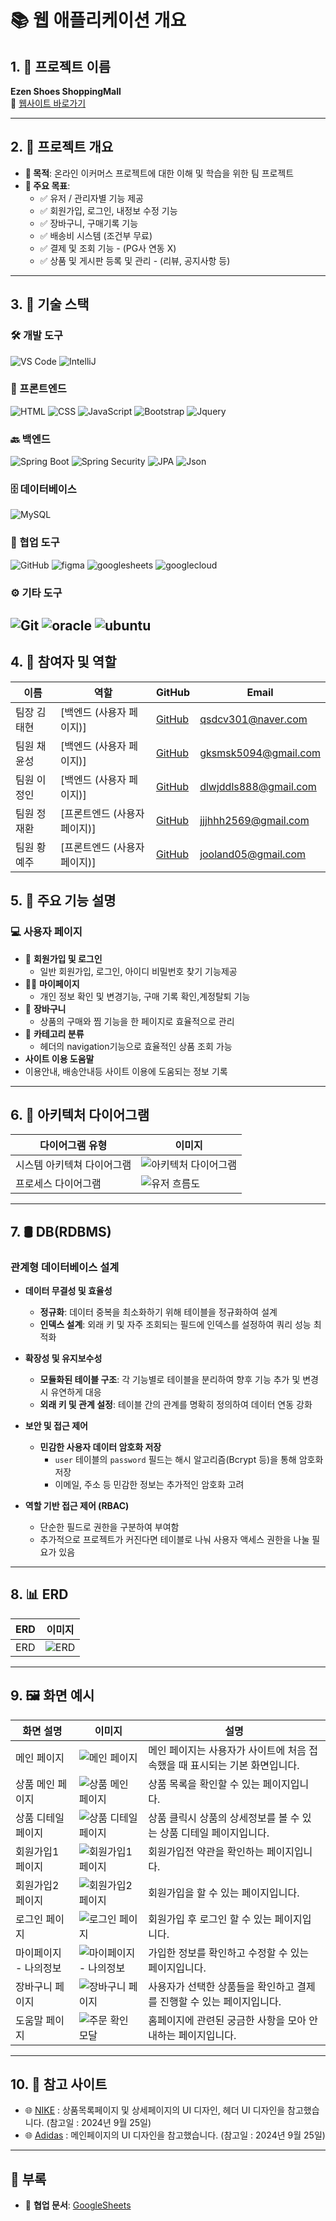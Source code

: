 # 📚 웹 애플리케이션 개요

## 1. 🚀 프로젝트 이름

**Ezen Shoes ShoppingMall**  
🔗 [웹사이트 바로가기](http://ezenbookstore.kro.kr:8081/)

---

## 2. 📖 프로젝트 개요

- **📌 목적**: 온라인 이커머스 프로젝트에 대한 이해 및 학습을 위한 팀 프로젝트
- **🎯 주요 목표**:
  - ✅ 유저 / 관리자별 기능 제공
  - ✅ 회원가입, 로그인, 내정보 수정 기능
  - ✅ 장바구니, 구매기록 기능
  - ✅ 배송비 시스템 (조건부 무료)
  - ✅ 결제 및 조회 기능 - (PG사 연동 X)
  - ✅ 상품 및 게시판 등록 및 관리 - (리뷰, 공지사항 등)

---

## 3. 🔧 기술 스택

### 🛠️ 개발 도구

![VS Code](https://img.shields.io/badge/IDE-VS%20Code-blue?logo=visualstudiocode&logoColor=white) ![IntelliJ](https://img.shields.io/badge/IDE-IntelliJ%20IDEA-orange?logo=intellijidea&logoColor=white)

### 🎨 프론트엔드

![HTML](https://img.shields.io/badge/HTML-E34F26?logo=html5&logoColor=white) ![CSS](https://img.shields.io/badge/CSS-1572B6?logo=css3&logoColor=white) ![JavaScript](https://img.shields.io/badge/JavaScript-F7DF1E?logo=javascript&logoColor=black) ![Bootstrap](https://img.shields.io/badge/Bootstrap-7952B3?logo=bootstrap&logoColor=white) ![Jquery](https://img.shields.io/badge/jQuery-0769AD?style=flat-square&logo=jQuery&logoColor=white)

### 🔙 백엔드

![Spring Boot](https://img.shields.io/badge/Spring%20Boot-6DB33F?logo=springboot&logoColor=white) ![Spring Security](https://img.shields.io/badge/Spring%20Security-6DB33F?logo=springsecurity&logoColor=white) ![JPA](https://img.shields.io/badge/JPA-6DB33F?logo=hibernate&logoColor=white) ![Json](https://img.shields.io/badge/JSON-000000?style=flat-square&logo=json&logoColor=white)

### 🗄️ 데이터베이스

![MySQL](https://img.shields.io/badge/MySQL-4479A1?logo=mysql&logoColor=white)

### 🤝 협업 도구

![GitHub](https://img.shields.io/badge/GitHub-181717?logo=github&logoColor=white) ![figma](https://img.shields.io/badge/figma-F24E1E?logo=figma&logoColor=black) ![googlesheets](https://img.shields.io/badge/googlesheets-34A853?logo=googlesheets&logoColor=white) ![googlecloud](https://img.shields.io/badge/googlecloud-4285F4?style=flat-square&logo=googlecloud&logoColor=white)

### ⚙️ 기타 도구

## ![Git](https://img.shields.io/badge/Git-F05032?logo=git&logoColor=white) ![oracle](https://img.shields.io/badge/oracle-F80000?logo=oracle&logoColor=white) ![ubuntu](https://img.shields.io/badge/ubuntu-E95420?logo=oracle&logoColor=white)

## 4. 👥 참여자 및 역할

| 이름        | 역할 | GitHub                                   | Email                   |
| ----------- | ---- | ---------------------------------------- | ----------------------- |
| 팀장 김태현 | [백엔드 (사용자 페이지)]   | [GitHub](https://github.com/qsdcv301)    | <qsdcv301@naver.com>    |
| 팀원 채윤성 | [백엔드 (사용자 페이지)]   | [GitHub](https://github.com/ChaiTope)    | <gksmsk5094@gmail.com>  |
| 팀원 이정인 | [백엔드 (사용자 페이지)]   | [GitHub](https://github.com/GreatOvOb)   | <dlwjddls888@gmail.com> |
| 팀원 정재환 | [프론트엔드 (사용자 페이지)]   | [GitHub](https://github.com/JaeHwan2569) | <jjjhhh2569@gmail.com>  |
| 팀원 황예주 | [프론트엔드 (사용자 페이지)]   | [GitHub](https://github.com/HwangYeJoo)  | <jooland05@gmail.com>   |

## 5. 📜 주요 기능 설명

### 💻 사용자 페이지

- 🔑 **회원가입 및 로그인**
  - 일반 회원가입, 로그인, 아이디 비밀번호 찾기 기능제공
- 👩‍🦲 **마이페이지**
  - 개인 정보 확인 및 변경기능, 구매 기록 확인,계정탈퇴 기능
- 🛒 **장바구니**
  - 상품의 구매와 찜 기능을 한 페이지로 효율적으로 관리
- 📜 **카테고리 분류**
  - 헤더의 navigation기능으로 효율적인 상품 조회 가능
-  **사이트 이용 도움말**
  - 이용안내, 배송안내등 사이트 이용에 도움되는 정보 기록

---

## 6. 📐 아키텍처 다이어그램

| 다이어그램 유형            | 이미지                                                            |
| -------------------------- | ----------------------------------------------------------------- |
| 시스템 아키텍쳐 다이어그램 | ![아키텍처 다이어그램](./readme_image/00architecturediagram.PNG) |
| 프로세스 다이어그램        | ![유저 흐름도](./readme_image/01architecturediagram.PNG) |

---

## 7. 🛢️ DB(RDBMS)

### 관계형 데이터베이스 설계

- **데이터 무결성 및 효율성**

  - **정규화**: 데이터 중복을 최소화하기 위해 테이블을 정규화하여 설계
  - **인덱스 설계**: 외래 키 및 자주 조회되는 필드에 인덱스를 설정하여 쿼리 성능 최적화

- **확장성 및 유지보수성**

  - **모듈화된 테이블 구조**: 각 기능별로 테이블을 분리하여 향후 기능 추가 및 변경 시 유연하게 대응
  - **외래 키 및 관계 설정**: 테이블 간의 관계를 명확히 정의하여 데이터 연동 강화

- **보안 및 접근 제어**

  - **민감한 사용자 데이터 암호화 저장**
    - `user` 테이블의 `password` 필드는 해시 알고리즘(Bcrypt 등)을 통해 암호화 저장
    - 이메일, 주소 등 민감한 정보는 추가적인 암호화 고려

- **역할 기반 접근 제어 (RBAC)**

  - 단순한 필드로 권한을 구분하여 부여함
  - 추가적으로 프로젝트가 커진다면 테이블로 나눠 사용자 액세스 권한을 나눌 필요가 있음

---

## 8. 📊 ERD

| ERD | 이미지                            |
| --- | --------------------------------- |
| ERD | ![ERD](./readme_image/00erd.png) |

---

## 9. 🖼️ 화면 예시

| 화면 설명                         | 이미지                                                                  | 설명                                                                        |
| --------------------------------- | ----------------------------------------------------------------------- | --------------------------------------------------------------------------- |
| 메인 페이지                       | ![메인 페이지](./readme_image/main.png)                              | 메인 페이지는 사용자가 사이트에 처음 접속했을 때 표시되는 기본 화면입니다.  |
| 상품 메인 페이지                  | ![상품 메인 페이지](./readme_image/products.png)                  | 상품 목록을 확인할 수 있는 페이지입니다.              |
| 상품 디테일 페이지                | ![상품 디테일 페이지](./readme_image/productsDetail.png)                 | 상품 클릭시 상품의 상세정보를 볼 수 있는 상품 디테일 페이지입니다.          |
| 회원가입1 페이지                  | ![회원가입1 페이지](./readme_image/register.png)                      | 회원가입전 약관을 확인하는 페이지입니다.                                         |
| 회원가입2 페이지                  | ![회원가입2 페이지](./readme_image/registerOk.png)                      | 회원가입을 할 수 있는 페이지입니다.                                         |
| 로그인 페이지                     | ![로그인 페이지](./readme_image/login.png)                           | 회원가입 후 로그인 할 수 있는 페이지입니다.          |
| 마이페이지 - 나의정보             | ![마이페이지 - 나의정보](./readme_image/mypage.png)          | 가입한 정보를 확인하고 수정할 수 있는 페이지입니다.                         |
| 장바구니 페이지                   | ![장바구니 페이지](./readme_image/cart.png)                          | 사용자가 선택한 상품들을 확인하고 결제를 진행할 수 있는 페이지입니다.       |
| 도움말 페이지                    | ![주문 확인 모달](./readme_image/help.png)                          | 홈페이지에 관련된 궁금한 사항을 모아 안내하는 페이지입니다.                    |

---

## 10. 📅 참고 사이트

- 🌐 [NIKE](https://www.nike.com/kr/) : 상품목록페이지 및 상세페이지의 UI 디자인, 헤더 UI 디자인을 참고했습니다. (참고일 : 2024년 9월 25일)
- 🌐 [Adidas](https://www.adidas.co.kr/) : 메인페이지의 UI 디자인을 참고했습니다. (참고일 : 2024년 9월 25일)

---

## 📎 부록

- 📑 **협업 문서**: [GoogleSheets](https://docs.google.com/spreadsheets/d/1WWVkoUGsloOn0snaAWEqKUIScwqnn0oSytphYaBP-OQ/edit?gid=1316505573#gid=1316505573)
